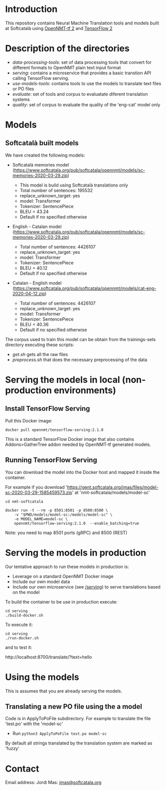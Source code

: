 # Introduction

This repository contains Neural Machine Translation tools and models built at Softcatalà using [OpenNMT-tf 2](https://github.com/OpenNMT/OpenNMT-tf) and [TensorFlow 2](https://www.tensorflow.org/)

# Description of the directories

* *data-processing-tools*: set of data processing tools that convert for different formats to OpenNMT plain text input format
* *serving*: contains a microservice that provides a basic transtion API calling TensorFlow serving.
* *use-models-tools*: contains tools to use the models to translate text files or PO files
* *evaluate*: set of tools and corpus to evaluatate diferent translation systems
* *quality*: set of corpus to evaluate the quality of the 'eng-cat' model only


# Models

## Softcatalà built models

We have created the following models:

* Softcatalà memories model (https://www.softcatala.org/pub/softcatala/opennmt/models/sc-memories-2020-03-29.zip)
  * This model is build using Softcatalà translations only
  * Total number of sentences: 195532
  * replace_unknown_target: yes
  * model: Transformer
  * Tokenizer: SentencePiece
  * BLEU = 43.24
  * Default if no specified otherwise

* English - Catalan model (https://www.softcatala.org/pub/softcatala/opennmt/models/sc-memories-2020-03-29.zip)
  * Total number of sentences: 4426107
  * replace_unknown_target: yes
  * model: Transformer
  * Tokenizer: SentencePiece
  * BLEU = 40.12
  * Default if no specified otherwise

* Catalan - English model (https://www.softcatala.org/pub/softcatala/opennmt/models/cat-eng-2020-04-12.zip)
  * Total number of sentences: 4426107
  * replace_unknown_target: yes
  * model: Transformer
  * Tokenizer: SentencePiece
  * BLEU = 40.36
  * Default if no specified otherwise

The corpus used to train this model can be obtain from the trainings-sets directory executing these scripts:

* *get.sh* gets all the raw files
* *preprocess.sh* that does the necessary preprocessing of the data

# Serving the models in local (non-production environments)

## Install TensorFlow Serving

Pull this Docker image:

```
docker pull opennmt/tensorflow-serving:2.1.0
```

This is a standard TensorFlow Docker image that also contains Addons>GatherTree addon needed by OpenNMT-tf generated models.

## Running TensorFlow Serving

You can download the model into the Docker host and mapped it inside the container.

For example if you download 'https://gent.softcatala.org/jmas/files/model-sc-2020-03-29-1585459573.zip' at 'nmt-softcatala/models/model-sc'

```
cd nmt-softcatala

docker run -t --rm -p 8501:8501 -p 8500:8500 \
    -v "$PWD/models/model-sc:/models/model-sc" \
    -e MODEL_NAME=model-sc \
    opennmt/tensorflow-serving:2.1.0  --enable_batching=true
```

Note: you need to map 8501 ports (gRPC) and 8500 (REST)


# Serving the models in production

Our tentative approach to run these models in production is:

* Leverage on a standard OpenNMT Docker image
* Include our own model data
* Include our own microservice (see [/serving](./serving)) to serve translations based on the model

To build the container to be use in production execute:

```
cd serving
./build-docker.sh
```
To execute it:

```
cd serving
./run-docker.sh
```

and to test it:

http://localhost:8700/translate/?text=hello

# Using the models

This is assumes that you are already serving the models.

## Translating a new PO file using the a model

Code is in ApplyToPoFile subdirectory. For example to translate the file 'test.po' with the 'model-sc'

* Run ```python3 ApplyToPoFile test.po model-sc```

By default all strings translated by the translation system are marked as 'fuzzy'


# Contact

Email address: Jordi Mas: jmas@softcatala.org
